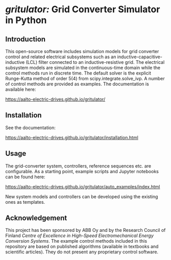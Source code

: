 # *gritulator:* Grid Converter Simulator in Python

Introduction
------------
This open-source software includes simulation models for grid converter control and related electrical subsystems such as an inductive-capacitive-inductive (LCL) filter connected to an inductive-resistive grid. The electrical subsystem models are simulated in the continuous-time domain while the control methods run in discrete time. The default solver is the explicit Runge-Kutta method of order 5(4) from scipy.integrate.solve_ivp. A number of control methods are provided as examples. The documentation is available here:

https://aalto-electric-drives.github.io/gritulator/

Installation
------------
See the documentation:

https://aalto-electric-drives.github.io/gritulator/installation.html

Usage
-----
The grid-converter system, controllers, reference sequences etc. are configurable. As a starting point, example scripts and Jupyter notebooks can be found here:

https://aalto-electric-drives.github.io/gritulator/auto_examples/index.html

New system models and controllers can be developed using the existing ones as templates.


Acknowledgement
---------------
This project has been sponsored by ABB Oy and by the Research Council of Finland *Centre of Excellence in High-Speed Electromechanical Energy Conversion Systems*. The example control methods included in this repository are based on published algorithms (available in textbooks and scientific articles). They do not present any proprietary control software.
